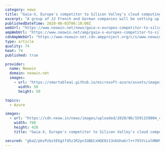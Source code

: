 ```yaml
---
category: news
title: "Gaia-X, Europe's competitor to Silicon Valley's cloud computing offerings, takes shape"
excerpt: "A group of 22 French and German companies will be setting up a non-profit legal entity to run the Gaia-X cloud computing platform—Europe's bid to break free of AWS, Azure, and GCP."
publishedDateTime: 2020-06-03T06:10:00Z
webUrl: "https://www.neowin.net/news/gaia-x-europes-competitor-to-silicon-valleys-cloud-computing-offerings-takes-shape"
ampWebUrl: "https://www.neowin.net/amp/gaia-x-europes-competitor-to-silicon-valleys-cloud-computing-offerings-takes-shape/"
cdnAmpWebUrl: "https://www-neowin-net.cdn.ampproject.org/c/s/www.neowin.net/amp/gaia-x-europes-competitor-to-silicon-valleys-cloud-computing-offerings-takes-shape/"
type: article
quality: 74
heat: 74
published: true

provider:
  name: Neowin
  domain: neowin.net
  images:
    - url: "https://smartableai.github.io/microsoft-azure/assets/images/organizations/neowin.net-50x50.jpg"
      width: 50
      height: 50

topics:
  - Azure

images:
  - url: "https://cdn.neow.in/news/images/uploaded/2020/06/1591159804_cloud-storage_story.jpg"
    width: 760
    height: 428
    title: "Gaia-X, Europe's competitor to Silicon Valley's cloud computing offerings, takes shape"

secured: "gba2/pksPzbz5EGgtfd5z1R2pn1GBbCxHQE0z13nbGhaGrl++7XSYcLolHNHV/7vUYHVxVA0d6GIlgfr1DhaM9w4UUXHLIHVIyWUvoFUorvOUHxvTByezDY5cgIQyt/getO/+rpyNHYUCcuBc4Q6CE0JTPoGsRuJc4VN4oZ543GrET338OYA7u0cglMWVS9Hy9ezAx0JzNUrsWHHPxt8EOgmSRowjH8TjI+cL08vmZetbVQpr5L+EF4F8EOQBFPMbzZLa6H5NSXLiB+G9zwcFpk+TTWW1b3BdR7PtCtKTm6pkgjEdG2NFoMkcMiTWDC6;jYQJ9tvvdl8RIUSjYRNQ4Q=="
---
```


